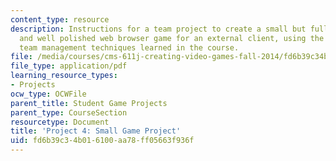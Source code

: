 ```yaml
---
content_type: resource
description: Instructions for a team project to create a small but fully functional
  and well polished web browser game for an external client, using the project and
  team management techniques learned in the course.
file: /media/courses/cms-611j-creating-video-games-fall-2014/fd6b39c34b016100aa78ff05663f936f_MITCMS_611JF14_project4.pdf
file_type: application/pdf
learning_resource_types:
- Projects
ocw_type: OCWFile
parent_title: Student Game Projects
parent_type: CourseSection
resourcetype: Document
title: 'Project 4: Small Game Project'
uid: fd6b39c3-4b01-6100-aa78-ff05663f936f
---
```

